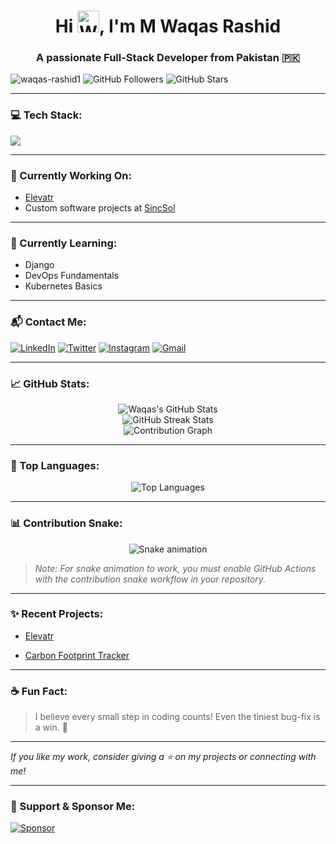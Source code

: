 <h1 align="center">Hi <img src="https://raw.githubusercontent.com/Tarikul-Islam-Anik/Animated-Fluent-Emojis/master/Emojis/Hand%20gestures/Waving%20Hand.png" alt="Waving Hand" width="35" height="35" />, I'm M Waqas Rashid</h1>
<h3 align="center">A passionate Full-Stack Developer from Pakistan 🇵🇰</h3>

<p align="left">
  <img src="https://komarev.com/ghpvc/?username=waqas-rashid1&label=Profile%20views&color=0e75b6&style=flat" alt="waqas-rashid1" />
  <img src="https://img.shields.io/github/followers/waqas-rashid1?label=Followers&style=flat-square" alt="GitHub Followers" />
  <img src="https://img.shields.io/github/stars/waqas-rashid1?label=Stars&style=flat-square" alt="GitHub Stars" />
</p>

---

### 💻 Tech Stack:
<div align="left">
  <img src="https://skillicons.dev/icons?i=c,cpp,cs,py,html,css,js,ts,react,nextjs,nodejs,express,mongodb,mysql,postgres,dart,flutter,firebase,tailwind,figma,xd,ai,ps,vscode,visualstudio,androidstudio" />
</div>

---

### 🚀 Currently Working On:
- [Elevatr](https://github.com/waqas-rashid1/Elevatr)
- Custom software projects at [SincSol](https://github.com/waqas-rashid1)

---

### 🌱 Currently Learning:
- Django
- DevOps Fundamentals
- Kubernetes Basics

---

### 📬 Contact Me:
<p align="left">
  <a href="https://www.linkedin.com/in/waqas-rashid1"><img src="https://img.shields.io/badge/-LinkedIn-blue?style=flat-square&logo=linkedin" alt="LinkedIn" /></a>
  <a href="https://x.com/waqas_aly07"><img src="https://img.shields.io/badge/-Twitter-blue?style=flat-square&logo=twitter" alt="Twitter" /></a>
  <a href="https://instagram.com/wow.qas"><img src="https://img.shields.io/badge/-Instagram-E4405F?style=flat-square&logo=instagram&logoColor=white" alt="Instagram" /></a>
  <a href="mailto:waqasdotdev@gmail.com"><img src="https://img.shields.io/badge/Gmail-D14836?style=flat-square&logo=gmail&logoColor=white" alt="Gmail" /></a>
</p>

---

### 📈 GitHub Stats:

<p align="center">
  <img src="https://github-readme-stats.vercel.app/api?username=waqas-rashid1&show_icons=true&theme=radical" alt="Waqas's GitHub Stats" />
  <br/>
  <img src="https://streak-stats.demolab.com?user=waqas-rashid1&theme=radical" alt="GitHub Streak Stats" />
  <br/>
  <img src="https://github-readme-activity-graph.vercel.app/graph?username=waqas-rashid1&theme=dracula&area=true&hide_border=true" alt="Contribution Graph" />
</p>

---

### 🏅 Top Languages:
<p align="center">
  <img src="https://github-readme-stats.vercel.app/api/top-langs/?username=waqas-rashid1&layout=compact&theme=radical" alt="Top Languages" />
</p>

---

### 📊 Contribution Snake:
<p align="center">
  <img src="https://raw.githubusercontent.com/waqas-rashid1/waqas-rashid1/output/github-contribution-grid-snake-dark.svg" alt="Snake animation" />
</p>

> _Note: For snake animation to work, you must enable GitHub Actions with the contribution snake workflow in your repository._

---

### ✨ Recent Projects:
- [Elevatr](https://github.com/waqas-rashid1/Elevatr)
<!-- - [ExamAnalyzer](https://github.com/waqas-rashid1/ExamAnalyzer)y -->
- [Carbon Footprint Tracker](acts.earth)

---

### ☕ Fun Fact:
> I believe every small step in coding counts! Even the tiniest bug-fix is a win. 🚀

---

_If you like my work, consider giving a ⭐ on my projects or connecting with me!_

---

### 🖤 Support & Sponsor Me:
[![Sponsor](https://img.shields.io/badge/Sponsor%20Me-BrightGreen?style=for-the-badge)](https://opencollective.com/elevatr)
